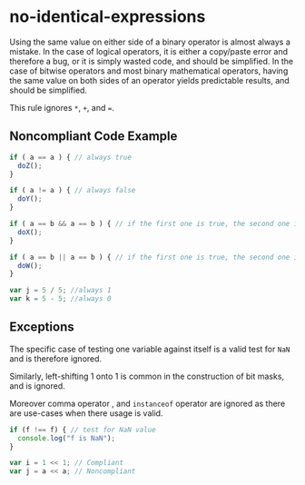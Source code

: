 # no-identical-expressions
Using the same value on either side of a binary operator is almost always a mistake. In the case 
of logical operators, it is either a copy/paste error and therefore a bug, or it is simply wasted 
code, and should be simplified. In the case of bitwise operators and most binary mathematical 
operators, having the same value on both sides of an operator yields predictable results, and 
should be simplified.

This rule ignores `*`, `+`, and `=`.

## Noncompliant Code Example

```javascript
if ( a == a ) { // always true
  doZ();
}

if ( a != a ) { // always false
  doY();
}

if ( a == b && a == b ) { // if the first one is true, the second one is too
  doX();
}

if ( a == b || a == b ) { // if the first one is true, the second one is too
  doW();
}

var j = 5 / 5; //always 1
var k = 5 - 5; //always 0
```

## Exceptions

The specific case of testing one variable against itself is a valid test for `NaN` and is therefore ignored.

Similarly, left-shifting 1 onto 1 is common in the construction of bit masks, and is ignored.

Moreover comma operator , and `instanceof` operator are ignored as there are use-cases when there usage is valid.

```javascript
if (f !== f) { // test for NaN value
  console.log("f is NaN");
}

var i = 1 << 1; // Compliant
var j = a << a; // Noncompliant
```